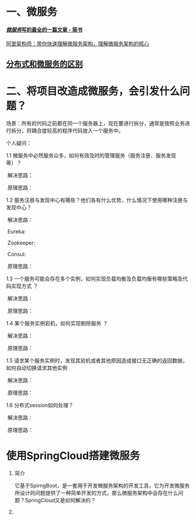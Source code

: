 # 一、微服务

#### [*微服务*写的最全的一篇文章 - 简书](http://www.baidu.com/link?url=DNxQCwA0WwDNb_MdhVT7Zx2va9gHM61bpsXBOPNqUO6k-cgXn9udjI55qoIhnqnM)

[阿里架构师：带你快速理解微服务架构，理解微服务架构的核心](https://www.jianshu.com/p/882a87627b36) 

## **[分布式和微服务的区别](https://www.cnblogs.com/zxyj/p/11083925.html)**

# 二、将项目改造成微服务，会引发什么问题？

​	场景：所有的代码之前都在同一个服务器上，现在要进行拆分，通常是按照业务进行拆分，将耦合度较高的程序代码放入一个服务中。



个人疑问：

1.1 微服务中必然服务众多，如何有效及时的管理服务（服务注册、服务发现等）？

​        解决思路：

​	原理思路：

1.2 服务注册与发现中心有哪些？他们各有什么优势，什么情况下使用哪种注册与发现中心？

​        解决思路：

​		Eureka: 

​		Zookeeper:

​		Consul:

​	原理思路：

1.3  一个服务可能会存在多个实例，如何实现负载均衡及负载均衡有哪些策略及代码实现方式 ？

​	解决思路：

​	原理思路：

1.4   某个服务实例宕机，如何实现剔除服务 ？

​	解决思路：

​	原理思路：

1.5   请求某个服务实例时，发现其宕机或者其他原因造成接口无正确的返回数据，如何自动切换请求其他实例 

​	解决思路：

​	原理思路：

1.6   分布式session如何处理？

​	解决思路：

​	原理思路：

# 使用SpringCloud搭建微服务

1. 简介

   ​	它基于SpirngBoot，是一套用于开发微服务架构的开发工具，它为开发微服务所设计的问题提供了一种简单开发的方式，那么微服务架构中会存在什么问题？SpringCloud又是如何解决的？

   

   

2. 
